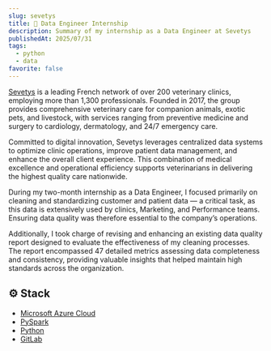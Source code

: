```yaml
---
slug: sevetys
title: 🐶 Data Engineer Internship
description: Summary of my internship as a Data Engineer at Sevetys
publishedAt: 2025/07/31
tags:
  - python
  - data
favorite: false
---
```


[Sevetys](https://sevetys.fr) is a leading French network of over 200 veterinary clinics, employing more than 1,300 professionals. Founded in 2017, the group provides comprehensive veterinary care for companion animals, exotic pets, and livestock, with services ranging from preventive medicine and surgery to cardiology, dermatology, and 24/7 emergency care.

Committed to digital innovation, Sevetys leverages centralized data systems to optimize clinic operations, improve patient data management, and enhance the overall client experience. This combination of medical excellence and operational efficiency supports veterinarians in delivering the highest quality care nationwide.

During my two-month internship as a Data Engineer, I focused primarily on cleaning and standardizing customer and patient data — a critical task, as this data is extensively used by clinics, Marketing, and Performance teams. Ensuring data quality was therefore essential to the company’s operations.

Additionally, I took charge of revising and enhancing an existing data quality report designed to evaluate the effectiveness of my cleaning processes. The report encompassed 47 detailed metrics assessing data completeness and consistency, providing valuable insights that helped maintain high standards across the organization.

## ⚙️ Stack

- [Microsoft Azure Cloud](https://azure.microsoft.com/)
- [PySpark](https://spark.apache.org/docs/latest/api/python/)
- [Python](https://www.python.org/)
- [GitLab]()
